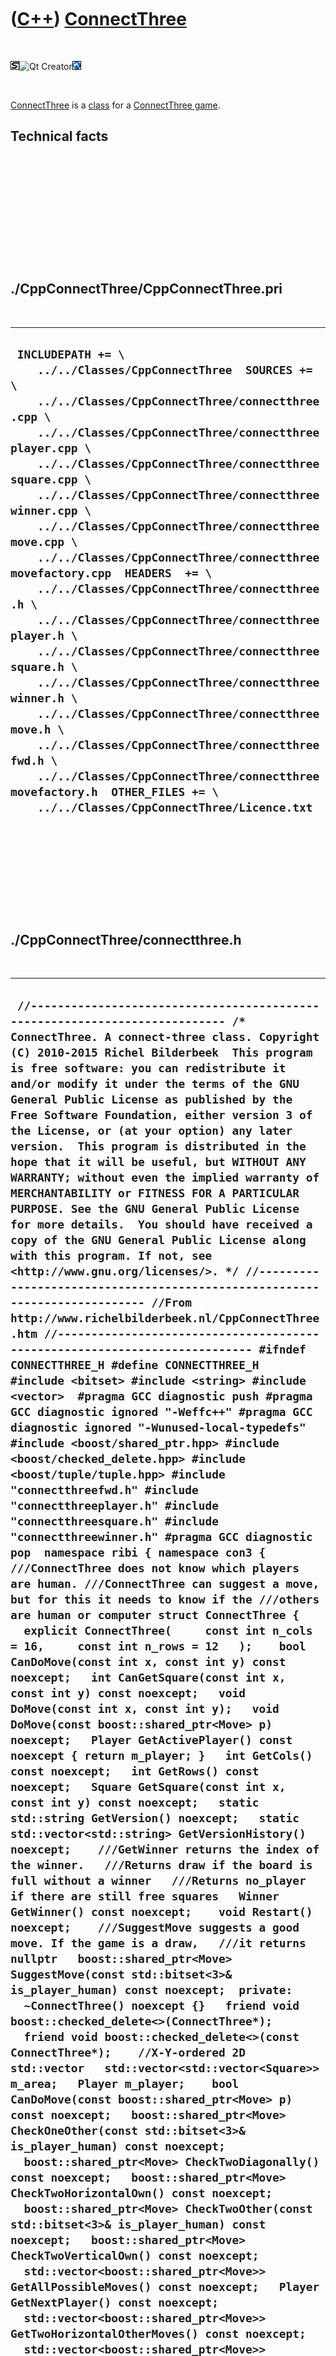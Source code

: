



 

 

 

 

 

([C++](Cpp.htm)) [ConnectThree](CppConnectThree.htm)
====================================================

 

![STL](PicStl.png)![Qt
Creator](PicQtCreator.png)![Lubuntu](PicLubuntu.png)

 

[ConnectThree](CppConnectThree.htm) is a [class](CppClass.htm) for a
[ConnectThree game](GameConnectThree.htm).

Technical facts
---------------

 

 

 

 

 

 

./CppConnectThree/CppConnectThree.pri
-------------------------------------

 

  ------------------------------------------------------------------------------------------------------------------------------------------------------------------------------------------------------------------------------------------------------------------------------------------------------------------------------------------------------------------------------------------------------------------------------------------------------------------------------------------------------------------------------------------------------------------------------------------------------------------------------------------------------------------------------------------------------------------------------------------------------------------------------------------------------------------------------------------------------------------------------------------------------------------------
  ` INCLUDEPATH += \     ../../Classes/CppConnectThree  SOURCES += \     ../../Classes/CppConnectThree/connectthree.cpp \     ../../Classes/CppConnectThree/connectthreeplayer.cpp \     ../../Classes/CppConnectThree/connectthreesquare.cpp \     ../../Classes/CppConnectThree/connectthreewinner.cpp \     ../../Classes/CppConnectThree/connectthreemove.cpp \     ../../Classes/CppConnectThree/connectthreemovefactory.cpp  HEADERS  += \     ../../Classes/CppConnectThree/connectthree.h \     ../../Classes/CppConnectThree/connectthreeplayer.h \     ../../Classes/CppConnectThree/connectthreesquare.h \     ../../Classes/CppConnectThree/connectthreewinner.h \     ../../Classes/CppConnectThree/connectthreemove.h \     ../../Classes/CppConnectThree/connectthreefwd.h \     ../../Classes/CppConnectThree/connectthreemovefactory.h  OTHER_FILES += \     ../../Classes/CppConnectThree/Licence.txt`
  ------------------------------------------------------------------------------------------------------------------------------------------------------------------------------------------------------------------------------------------------------------------------------------------------------------------------------------------------------------------------------------------------------------------------------------------------------------------------------------------------------------------------------------------------------------------------------------------------------------------------------------------------------------------------------------------------------------------------------------------------------------------------------------------------------------------------------------------------------------------------------------------------------------------------

 

 

 

 

 

./CppConnectThree/connectthree.h
--------------------------------

 

  -----------------------------------------------------------------------------------------------------------------------------------------------------------------------------------------------------------------------------------------------------------------------------------------------------------------------------------------------------------------------------------------------------------------------------------------------------------------------------------------------------------------------------------------------------------------------------------------------------------------------------------------------------------------------------------------------------------------------------------------------------------------------------------------------------------------------------------------------------------------------------------------------------------------------------------------------------------------------------------------------------------------------------------------------------------------------------------------------------------------------------------------------------------------------------------------------------------------------------------------------------------------------------------------------------------------------------------------------------------------------------------------------------------------------------------------------------------------------------------------------------------------------------------------------------------------------------------------------------------------------------------------------------------------------------------------------------------------------------------------------------------------------------------------------------------------------------------------------------------------------------------------------------------------------------------------------------------------------------------------------------------------------------------------------------------------------------------------------------------------------------------------------------------------------------------------------------------------------------------------------------------------------------------------------------------------------------------------------------------------------------------------------------------------------------------------------------------------------------------------------------------------------------------------------------------------------------------------------------------------------------------------------------------------------------------------------------------------------------------------------------------------------------------------------------------------------------------------------------------------------------------------------------------------------------------------------------------------------------------------------------------------------------------------------------------------------------------------------------------------------------------------------------------------------------------------------------------------------------------------------------------------------------------------------------------------------------------------------------------------------------------------------------------------------------------------------------------------------------------------------------------------------------------------------------------------------------------------------------------------------------------------------------------------------------------------------------------------------------------------------------------------------------------------------------------------------------------------------------------------------------------------------------------------------------------------------------------------------------------------------------------------------------------------------------------------------------------------------------------------------------------------------------------------------------------------------------------------------------------------------------------------------------------------------------------------------------------------------------------------------------------
  ` //--------------------------------------------------------------------------- /* ConnectThree. A connect-three class. Copyright (C) 2010-2015 Richel Bilderbeek  This program is free software: you can redistribute it and/or modify it under the terms of the GNU General Public License as published by the Free Software Foundation, either version 3 of the License, or (at your option) any later version.  This program is distributed in the hope that it will be useful, but WITHOUT ANY WARRANTY; without even the implied warranty of MERCHANTABILITY or FITNESS FOR A PARTICULAR PURPOSE. See the GNU General Public License for more details.  You should have received a copy of the GNU General Public License along with this program. If not, see <http://www.gnu.org/licenses/>. */ //--------------------------------------------------------------------------- //From http://www.richelbilderbeek.nl/CppConnectThree.htm //--------------------------------------------------------------------------- #ifndef CONNECTTHREE_H #define CONNECTTHREE_H  #include <bitset> #include <string> #include <vector>  #pragma GCC diagnostic push #pragma GCC diagnostic ignored "-Weffc++" #pragma GCC diagnostic ignored "-Wunused-local-typedefs" #include <boost/shared_ptr.hpp> #include <boost/checked_delete.hpp> #include <boost/tuple/tuple.hpp> #include "connectthreefwd.h" #include "connectthreeplayer.h" #include "connectthreesquare.h" #include "connectthreewinner.h" #pragma GCC diagnostic pop  namespace ribi { namespace con3 {  ///ConnectThree does not know which players are human. ///ConnectThree can suggest a move, but for this it needs to know if the ///others are human or computer struct ConnectThree {   explicit ConnectThree(     const int n_cols = 16,     const int n_rows = 12   );    bool CanDoMove(const int x, const int y) const noexcept;   int CanGetSquare(const int x, const int y) const noexcept;   void DoMove(const int x, const int y);   void DoMove(const boost::shared_ptr<Move> p) noexcept;   Player GetActivePlayer() const noexcept { return m_player; }   int GetCols() const noexcept;   int GetRows() const noexcept;   Square GetSquare(const int x, const int y) const noexcept;   static std::string GetVersion() noexcept;   static std::vector<std::string> GetVersionHistory() noexcept;    ///GetWinner returns the index of the winner.   ///Returns draw if the board is full without a winner   ///Returns no_player if there are still free squares   Winner GetWinner() const noexcept;    void Restart() noexcept;    ///SuggestMove suggests a good move. If the game is a draw,   ///it returns nullptr   boost::shared_ptr<Move> SuggestMove(const std::bitset<3>& is_player_human) const noexcept;  private:   ~ConnectThree() noexcept {}   friend void boost::checked_delete<>(ConnectThree*);   friend void boost::checked_delete<>(const ConnectThree*);    //X-Y-ordered 2D std::vector   std::vector<std::vector<Square>> m_area;   Player m_player;    bool CanDoMove(const boost::shared_ptr<Move> p) const noexcept;   boost::shared_ptr<Move> CheckOneOther(const std::bitset<3>& is_player_human) const noexcept;   boost::shared_ptr<Move> CheckTwoDiagonally() const noexcept;   boost::shared_ptr<Move> CheckTwoHorizontalOwn() const noexcept;   boost::shared_ptr<Move> CheckTwoOther(const std::bitset<3>& is_player_human) const noexcept;   boost::shared_ptr<Move> CheckTwoVerticalOwn() const noexcept;   std::vector<boost::shared_ptr<Move>> GetAllPossibleMoves() const noexcept;   Player GetNextPlayer() const noexcept;   std::vector<boost::shared_ptr<Move>> GetTwoHorizontalOtherMoves() const noexcept;   std::vector<boost::shared_ptr<Move>> GetTwoVerticalOtherMoves() const noexcept;   bool IsPlayerHuman(const Player player, const std::bitset<3>& is_player_human) const noexcept;   boost::shared_ptr<Move> MakeRandomMove() const noexcept;   Square PlayerToSquare(const Player player) const noexcept;   Player SquareToPlayer(const Square square) const noexcept;   Winner SquareToWinner(const Square square) const noexcept;   #ifndef NDEBUG   static void Test() noexcept;   #endif };  std::ostream& operator<<(std::ostream& os, const ConnectThree& c);  } //~namespace con3 } //~namespace ribi  #endif // CONNECTTHREE_H`
  -----------------------------------------------------------------------------------------------------------------------------------------------------------------------------------------------------------------------------------------------------------------------------------------------------------------------------------------------------------------------------------------------------------------------------------------------------------------------------------------------------------------------------------------------------------------------------------------------------------------------------------------------------------------------------------------------------------------------------------------------------------------------------------------------------------------------------------------------------------------------------------------------------------------------------------------------------------------------------------------------------------------------------------------------------------------------------------------------------------------------------------------------------------------------------------------------------------------------------------------------------------------------------------------------------------------------------------------------------------------------------------------------------------------------------------------------------------------------------------------------------------------------------------------------------------------------------------------------------------------------------------------------------------------------------------------------------------------------------------------------------------------------------------------------------------------------------------------------------------------------------------------------------------------------------------------------------------------------------------------------------------------------------------------------------------------------------------------------------------------------------------------------------------------------------------------------------------------------------------------------------------------------------------------------------------------------------------------------------------------------------------------------------------------------------------------------------------------------------------------------------------------------------------------------------------------------------------------------------------------------------------------------------------------------------------------------------------------------------------------------------------------------------------------------------------------------------------------------------------------------------------------------------------------------------------------------------------------------------------------------------------------------------------------------------------------------------------------------------------------------------------------------------------------------------------------------------------------------------------------------------------------------------------------------------------------------------------------------------------------------------------------------------------------------------------------------------------------------------------------------------------------------------------------------------------------------------------------------------------------------------------------------------------------------------------------------------------------------------------------------------------------------------------------------------------------------------------------------------------------------------------------------------------------------------------------------------------------------------------------------------------------------------------------------------------------------------------------------------------------------------------------------------------------------------------------------------------------------------------------------------------------------------------------------------------------------------------------------------------------------------------

 

 

 

 

 

./CppConnectThree/connectthree.cpp
----------------------------------

 

  ----------------------------------------------------------------------------------------------------------------------------------------------------------------------------------------------------------------------------------------------------------------------------------------------------------------------------------------------------------------------------------------------------------------------------------------------------------------------------------------------------------------------------------------------------------------------------------------------------------------------------------------------------------------------------------------------------------------------------------------------------------------------------------------------------------------------------------------------------------------------------------------------------------------------------------------------------------------------------------------------------------------------------------------------------------------------------------------------------------------------------------------------------------------------------------------------------------------------------------------------------------------------------------------------------------------------------------------------------------------------------------------------------------------------------------------------------------------------------------------------------------------------------------------------------------------------------------------------------------------------------------------------------------------------------------------------------------------------------------------------------------------------------------------------------------------------------------------------------------------------------------------------------------------------------------------------------------------------------------------------------------------------------------------------------------------------------------------------------------------------------------------------------------------------------------------------------------------------------------------------------------------------------------------------------------------------------------------------------------------------------------------------------------------------------------------------------------------------------------------------------------------------------------------------------------------------------------------------------------------------------------------------------------------------------------------------------------------------------------------------------------------------------------------------------------------------------------------------------------------------------------------------------------------------------------------------------------------------------------------------------------------------------------------------------------------------------------------------------------------------------------------------------------------------------------------------------------------------------------------------------------------------------------------------------------------------------------------------------------------------------------------------------------------------------------------------------------------------------------------------------------------------------------------------------------------------------------------------------------------------------------------------------------------------------------------------------------------------------------------------------------------------------------------------------------------------------------------------------------------------------------------------------------------------------------------------------------------------------------------------------------------------------------------------------------------------------------------------------------------------------------------------------------------------------------------------------------------------------------------------------------------------------------------------------------------------------------------------------------------------------------------------------------------------------------------------------------------------------------------------------------------------------------------------------------------------------------------------------------------------------------------------------------------------------------------------------------------------------------------------------------------------------------------------------------------------------------------------------------------------------------------------------------------------------------------------------------------------------------------------------------------------------------------------------------------------------------------------------------------------------------------------------------------------------------------------------------------------------------------------------------------------------------------------------------------------------------------------------------------------------------------------------------------------------------------------------------------------------------------------------------------------------------------------------------------------------------------------------------------------------------------------------------------------------------------------------------------------------------------------------------------------------------------------------------------------------------------------------------------------------------------------------------------------------------------------------------------------------------------------------------------------------------------------------------------------------------------------------------------------------------------------------------------------------------------------------------------------------------------------------------------------------------------------------------------------------------------------------------------------------------------------------------------------------------------------------------------------------------------------------------------------------------------------------------------------------------------------------------------------------------------------------------------------------------------------------------------------------------------------------------------------------------------------------------------------------------------------------------------------------------------------------------------------------------------------------------------------------------------------------------------------------------------------------------------------------------------------------------------------------------------------------------------------------------------------------------------------------------------------------------------------------------------------------------------------------------------------------------------------------------------------------------------------------------------------------------------------------------------------------------------------------------------------------------------------------------------------------------------------------------------------------------------------------------------------------------------------------------------------------------------------------------------------------------------------------------------------------------------------------------------------------------------------------------------------------------------------------------------------------------------------------------------------------------------------------------------------------------------------------------------------------------------------------------------------------------------------------------------------------------------------------------------------------------------------------------------------------------------------------------------------------------------------------------------------------------------------------------------------------------------------------------------------------------------------------------------------------------------------------------------------------------------------------------------------------------------------------------------------------------------------------------------------------------------------------------------------------------------------------------------------------------------------------------------------------------------------------------------------------------------------------------------------------------------------------------------------------------------------------------------------------------------------------------------------------------------------------------------------------------------------------------------------------------------------------------------------------------------------------------------------------------------------------------------------------------------------------------------------------------------------------------------------------------------------------------------------------------------------------------------------------------------------------------------------------------------------------------------------------------------------------------------------------------------------------------------------------------------------------------------------------------------------------------------------------------------------------------------------------------------------------------------------------------------------------------------------------------------------------------------------------------------------------------------------------------------------------------------------------------------------------------------------------------------------------------------------------------------------------------------------------------------------------------------------------------------------------------------------------------------------------------------------------------------------------------------------------------------------------------------------------------------------------------------------------------------------------------------------------------------------------------------------------------------------------------------------------------------------------------------------------------------------------------------------------------------------------------------------------------------------------------------------------------------------------------------------------------------------------------------------------------------------------------------------------------------------------------------------------------------------------------------------------------------------------------------------------------------------------------------------------------------------------------------------------------------------------------------------------------------------------------------------------------------------------------------------------------------------------------------------------------------------------------------------------------------------------------------------------------------------------------------------------------------------------------------------------------------------------------------------------------------------------------------------------------------------------------------------------------------------------------------------------------------------------------------------------------------------------------------------------------------------------------------------------------------------------------------------------------------------------------------------------------------------------------------------------------------------------------------------------------------------------------------------------------------------------------------------------------------------------------------------------------------------------------------------------------------------------------------------------------------------------------------------------------------------------------------------------------------------------------------------------------------------------------------------------------------------------------------------------------------------------------------------------------------------------------------------------------------------------------------------------------------------------------------------------------------------------------------------------------------------------------------------------------------------------------------------------------------------------------------------------------------------------------------------------------------------------------------------------------------------------------------------------------------------------------------------------------------------------------------------------------------------------------------------------------------------------------------------------------------------------------------------------------------------------------------------------------------------------------------------------------------------------------------------------------------------------------------------------------------------------------------------------------------------------------------------------------------------------------------------------------------------------------------------------------------------------------------------------------------------------------------------------------------------------------------------------------------------------------------------------------------------------------------------------------------------------------------------------------------------------------------------------------------------------------------------------------------------------------------------------------------------------------------------------------------------------------------------------------------------------------------------------------------------------------------------------------------------------------------------------------------------------------------------------------------------------------------------------------------------------------------------------------------------------------------------------------------------------------------------------------------------------------------------------------------------------------------------------------------------------------------------------------------------------------------------------------------------------------------------------------------------------------------------------------------------------------------------------------------------------------------------------------------------------------------------------------------------------------------------------------------------------------------------------------------------------------------------------------------------------------------------------------------------------------------------------------------------------------------------------------------------------------------------------------------------------------------------------------------------------------------------------------------------------------------------------------------------------------------------------------------------------------------------------------------------------------------------------------------------------------------------------------------------------------------------------------------------------------------------------------------------------------------------------------------------------------------------------------------------------------------------------------------------------------------------------------------------------------------------------------------------------------------------------------------------------------------------------------------------------------------------------------------------------------------------------------------------------------------------------------------------------------------------------------------------------------------------------------------------------------------------------------------------------------------------------------------------------------------------------------------------------------------------------------------------------------------------------------------------------------------------------------------------------------------------------------------------------------------------------------------------------------------------------------------------------------------------------------------------------------------------------------------------------------------------------------------------------------------------------------------------------------------------------------------------------------------------------------------------------------------------------------------------------------------------------------------------------------------------------------------------------------------------------------------------------------------------------------------------------------------------------------------------------------------------------------------------------------------------------------------------------------------------------------------------------------------------------------------------------------------------------------------------------------------------------------------------------------------------------------------------------------------------------------------------------------------------------------------------------------------------------------------------------------------------------------------------------------------------------------------------------------------------------------------------------------------------------------------------------------------------------------------------------------------------------------------------------------------------------------------------------------------------------------------------------------------------------------------------------------------------------------------------------------------------------------------------------------------------------------------------------------------------------------------------------------------------------------------------------------------------------------------------------------------------------------------------------------------------------------------------------------------------------------------------------------------------------------------------------------------------------------------------------------------------------------------------------------------------------------------------------------------------------------------------------------------------------------------------------------------------------------------------------------------------------------------------------------------------------------------------------------------------------------------------------------------------------------------------------------------------------------------------------------------------------------------------------------------------------------------------------------------------------------------------------------------------------------------------------------------------------------------------------------------------------------------------------------------------------------------------------------------------------------------------------------------------------------------------------------------------------------------------------------------------------------------------------------------------------------------------------------------------------------------------------------------------------------------------------------------------------------------------------------------------------------------------------------------------------------------------------------------------------------------------------------------------------------------------------------------------------------------------------------------------------------------------------------------------------------------------------------------------------------------------------------------------------------------------------------------------------------------------------------------------------------------------------------------------------------------------------------------------------------------------------------------------------------------------------------------------------------------------------------------------------------------------------------------------------------------------------------------------------------------------------------------------------------------------------------------------------------------------------------------------------------------------------------------------------------------------------------------------------------------------------------------------------------------------------------------------------------------------------------------------------------------------------------------------------------------------------------------------------------------------------------------------------------------------------------------------------------------------------------------------------------------------------------------------------------------------------------------------------------------------------------------------------------------------------------------------------------------------------------------------------------------------------------------------------------------------------------------------------------------------------------------------------------------------------------------------------------------------------------------------------------------------------------
  ` //--------------------------------------------------------------------------- /* ConnectThree. A connect-three class. Copyright (C) 2010-2015 Richel Bilderbeek  This program is free software: you can redistribute it and/or modify it under the terms of the GNU General Public License as published by the Free Software Foundation, either version 3 of the License, or (at your option) any later version.  This program is distributed in the hope that it will be useful, but WITHOUT ANY WARRANTY; without even the implied warranty of MERCHANTABILITY or FITNESS FOR A PARTICULAR PURPOSE. See the GNU General Public License for more details.  You should have received a copy of the GNU General Public License along with this program. If not, see <http://www.gnu.org/licenses/>. */ //--------------------------------------------------------------------------- //From http://www.richelbilderbeek.nl/CppConnectThree.htm //--------------------------------------------------------------------------- #pragma GCC diagnostic push #pragma GCC diagnostic ignored "-Weffc++" #pragma GCC diagnostic ignored "-Wunused-local-typedefs" #include "connectthree.h"  #include <algorithm> #include <cassert> #include <ctime> #include <iostream>  #include <boost/scoped_ptr.hpp>  #include "connectthreemove.h" #include "connectthreemovefactory.h" #include "trace.h" #pragma GCC diagnostic pop  ribi::con3::ConnectThree::ConnectThree(   const int n_cols,   const int n_rows ) : m_area(n_cols, std::vector<Square>(n_rows,Square::empty)),     m_player(Player::player1) {   #ifndef NDEBUG   Test();   #endif    Restart();    assert(n_rows > 1); //Sure, a 2x2 board is useless, but should work   assert(n_cols > 1); //Sure, a 2x2 board is useless, but should work   assert(GetCols() == n_cols);   assert(GetRows() == n_rows); }  bool ribi::con3::ConnectThree::CanDoMove(const int x, const int y) const noexcept {   return CanGetSquare(x,y)     && m_area[x][y] == Square::empty; }  bool ribi::con3::ConnectThree::CanDoMove(const boost::shared_ptr<Move> p) const noexcept {   return p && CanDoMove(p->GetX(), p->GetY()); }  int ribi::con3::ConnectThree::CanGetSquare(const int x, const int y) const noexcept {   return        x >= 0     && x <  GetCols()     && y >= 0     && y <  GetRows()   ; }  void ribi::con3::ConnectThree::DoMove(const int x, const int y) {   assert(CanDoMove(x,y));   m_area[x][y] = PlayerToSquare(m_player);   m_player = GetNextPlayer(); }  void ribi::con3::ConnectThree::DoMove(const boost::shared_ptr<Move> p) noexcept {   assert(CanDoMove(p));   DoMove(p->GetX(),p->GetY()); }  ribi::con3::Square ribi::con3::ConnectThree::GetSquare(const int x, const int y) const noexcept {   assert(CanGetSquare(x,y));   assert(!m_area.empty());   assert(x >= 0);   assert(x < static_cast<int>(m_area.size()));   assert(y >= 0);   #ifndef NDEBUG   if (y >= static_cast<int>(m_area[x].size()))   {     TRACE("ERROR");     TRACE(y);     TRACE(m_area.size());     TRACE(m_area[x].size());     TRACE("BREAK");   }   #endif   assert(y < static_cast<int>(m_area[x].size()));   return m_area[x][y]; }  std::string ribi::con3::ConnectThree::GetVersion() noexcept {   return "1.4"; }  std::vector<std::string> ribi::con3::ConnectThree::GetVersionHistory() noexcept {   return {     "2010-12-28: version 0.1: initial seperation of game logic from GUI",     "2011-01-09: version 0.2: converted square values to enum constant, fixed small constructor bug",     "2011-01-11: version 1.0: added that the game can end in a draw. First tested and debugged version",     "2011-04-19: version 1.1: added Restart member function, removed m_is_player_human",     "2014-02-13: version 1.2: improved interface",     "2014-06-30: version 1.3: fixed bug in ribi::con3::ConnectThree::DoMove",     "2014-07-21: version 1.4: fixed another bug"   }; }  ribi::con3::Winner ribi::con3::ConnectThree::GetWinner() const noexcept {   const int n_rows = GetRows();   for (int y=0; y!=n_rows; ++y)   {     const int n_cols = GetCols();     for (int x=0; x!=n_cols; ++x)     {       if (m_area[x][y] == Square::empty) continue;       //Horizontal       if (x + 2 < n_cols         && m_area[x  ][y] == m_area[x+1][y]         && m_area[x+1][y] == m_area[x+2][y])       {         return SquareToWinner(m_area[x][y]);       }       //Vertical       if (y + 2 < n_rows         && m_area[x][y  ] == m_area[x][y+1]         && m_area[x][y+1] == m_area[x][y+2])       {         return SquareToWinner(m_area[x][y]);       }     }   }   //Check for draw   {     if (!MakeRandomMove())     {       return Winner::draw;     }   }   return Winner::no_winner; }  /* bool ribi::con3::ConnectThree::IsInvalidMove(const Move& p) noexcept {   const Move q = CreateInvalidMove();   return        p.get<0>() == q.get<0>()     && p.get<1>() == q.get<1>()     && p.get<2>() == q.get<2>(); } */  boost::shared_ptr<ribi::con3::Move> ribi::con3::ConnectThree::SuggestMove(const std::bitset<3>& is_player_human) const noexcept {   //const std::bitset<3>& is_player_human   if (CanDoMove(CheckTwoHorizontalOwn())) return CheckTwoHorizontalOwn();   if (CanDoMove(CheckTwoVerticalOwn())) return CheckTwoVerticalOwn();   if (CanDoMove(CheckTwoOther(is_player_human))) return CheckTwoOther(is_player_human);   if (CanDoMove(CheckTwoDiagonally())) return CheckTwoDiagonally();   if (CanDoMove(CheckOneOther(is_player_human))) return CheckOneOther(is_player_human);   return MakeRandomMove(); }  boost::shared_ptr<ribi::con3::Move> ribi::con3::ConnectThree::CheckTwoHorizontalOwn() const noexcept {   const int n_rows = GetRows();   for (int y=0; y!=n_rows; ++y)   {     const int n_cols = GetCols();     for (int x=0; x!=n_cols-1; ++x) //-1 to prevent out of range     {       //Two consequtive selfs       if (m_area[x][y] == PlayerToSquare(m_player) && m_area[x+1][y] == PlayerToSquare(m_player))       {         if (x >= 1)         {           if (m_area[x-1][y] == Square::empty)           {             const boost::shared_ptr<Move> p { MoveFactory().Create(x-1,y,m_player) };             assert(CanDoMove(p));             return p;           }         }         if (x < n_cols-2 && m_area[x+2][y] == Square::empty)         {           const boost::shared_ptr<Move> p { MoveFactory().Create(x+2,y,m_player) };           assert(CanDoMove(p));           return p;         }       }       //Perhaps a gap?       if (x < n_cols-2)       {         if (m_area[x][y] == PlayerToSquare(m_player) && m_area[x+1][y] == Square::empty && m_area[x+2][y] == PlayerToSquare(m_player))         {           const boost::shared_ptr<Move> p { MoveFactory().Create(x+1,y,m_player) };           assert(CanDoMove(p));           return p;         }       }     }   }   return nullptr; }  boost::shared_ptr<ribi::con3::Move> ribi::con3::ConnectThree::CheckTwoVerticalOwn() const noexcept {   const int n_rows = GetRows();   assert(n_rows > 1);   for (int y=0; y!=n_rows-1; ++y) //-1 to prevent out of range   {     const int n_cols = GetCols();     assert(n_cols > 1);     for (int x=0; x!=n_cols; ++x)     {       //Two consequtive selfs?       if (m_area[x][y] == PlayerToSquare(m_player) && m_area[x][y+1] == PlayerToSquare(m_player))       {         if (y >= 1)         {           if (m_area[x][y-1] == Square::empty)           {             const boost::shared_ptr<Move> p { MoveFactory().Create(x,y-1,m_player) };             assert(CanDoMove(p));             return p;           }         }         if (y < n_rows-2)         {           if (m_area[x][y+2] == Square::empty)           {             const boost::shared_ptr<Move> p { MoveFactory().Create(x,y+2,m_player) };             assert(CanDoMove(p));             return p;           }         }       }       //Perhaps a gap?       if (y < n_rows-2)       {         if (m_area[x][y] == PlayerToSquare(m_player) && m_area[x][y+1] == Square::empty && m_area[x][y+2] == PlayerToSquare(m_player))         {           const boost::shared_ptr<Move> p { MoveFactory().Create(x,y+1,m_player) };           assert(CanDoMove(p));           return p;         }       }     }   }   return nullptr; }  boost::shared_ptr<ribi::con3::Move> ribi::con3::ConnectThree::CheckTwoOther(const std::bitset<3>& is_player_human) const noexcept {   const auto moves(GetAllPossibleMoves());    const int nMoves = moves.size();   if (nMoves==0) return nullptr;    {     //Get anti-human moves     std::vector<boost::shared_ptr<Move>> v;     for(const auto m: moves)     {       assert(CanDoMove(m));       //Player is human       if (IsPlayerHuman(m->GetPlayer(),is_player_human))       {         v.push_back(m);       }     }     //If there are anti-player moves, choose one at random     if (!v.empty())     {       const auto move = v[std::rand() % v.size()];       assert(CanDoMove(move));       return move;     }   }   {     //Get moves anti-next-player     const Player next_player_index = GetNextPlayer();     std::vector<boost::shared_ptr<Move>> v;     for(const auto& move: moves)     {       assert(CanDoMove(move));       if (move->GetPlayer() == next_player_index)         v.push_back(move);     }     //If there are anti-next-player moves, choose one at random     if (!v.empty())     {       const auto move = v[std::rand() % v.size()];       assert(CanDoMove(move));       return move;     }   }   //Choose a move at random   {     const auto move = moves[std::rand() % moves.size()];     assert(CanDoMove(move));     return move;   } }  //const boost::shared_ptr<ribi::con3::Move> ribi::con3::ConnectThree::CreateInvalidMove() noexcept //{ //  return nullptr; //}  ///GetAllPossibleMoves returns all possible moves. //boost::get<0>: x coordinat //boost::get<1>: y coordinat //boost::get<2>: player that would dislike this move std::vector<boost::shared_ptr<ribi::con3::Move>>   ribi::con3::ConnectThree::GetAllPossibleMoves() const noexcept {   std::vector<boost::shared_ptr<ribi::con3::Move>> v(GetTwoHorizontalOtherMoves());   const std::vector<boost::shared_ptr<ribi::con3::Move>> w(GetTwoVerticalOtherMoves());   std::copy(w.begin(),w.end(),std::back_inserter(v));   return v; }  std::vector<boost::shared_ptr<ribi::con3::Move>> ribi::con3::ConnectThree::GetTwoHorizontalOtherMoves() const noexcept {   const int n_rows = GetRows();   std::vector<boost::shared_ptr<ribi::con3::Move>> moves;   for (int y=0; y!=n_rows; ++y)   {     const int n_cols = GetCols();     for (int x=0; x!=n_cols-1; ++x) //-1 to prevent out of range     {       //Check consequtive       if (m_area[x][y]!=Square::empty && m_area[x][y] == m_area[x+1][y])       {         //Check A X B         if (x > 0 && m_area[x-1][y] == Square::empty)         {           const boost::shared_ptr<Move> m { MoveFactory().Create(             x-1,y,SquareToPlayer(m_area[x][y]))           };           assert(CanDoMove(m));           moves.push_back(m);         }         //Check X B C         if (x < n_cols-2 && m_area[x+2][y] == Square::empty)         {           const boost::shared_ptr<Move> m { MoveFactory().Create(             x+2,y,SquareToPlayer(m_area[x][y]))           };           assert(CanDoMove(m));           moves.push_back(m);         }       }       //Check gap, also X B C       if (m_area[x][y] != Square::empty && x + 2 < n_cols && m_area[x+1][y] == Square::empty && m_area[x][y] == m_area[x+2][y])       {         const boost::shared_ptr<Move> m { MoveFactory().Create(           x+1,y,SquareToPlayer(m_area[x][y]))         };         assert(CanDoMove(m));         moves.push_back(m);       }      }   }   return moves; }  //A X B C (x is focus of for loop) std::vector<boost::shared_ptr<ribi::con3::Move>>   ribi::con3::ConnectThree::GetTwoVerticalOtherMoves() const noexcept {   const int n_rows = GetRows();   std::vector<boost::shared_ptr<Move>> v;    for (int y=0; y!=n_rows-1; ++y) //-1 to prevent out of range   {     const int n_cols = GetCols();     for (int x=0; x!=n_cols; ++x)     {       //Check consequtive       if (m_area[x][y] != Square::empty && m_area[x][y] == m_area[x][y+1])       {         //Check A X B         if (y > 0 && m_area[x][y-1] == Square::empty)         {           const boost::shared_ptr<Move> m { MoveFactory().Create(             x,y-1,SquareToPlayer(m_area[x][y]))           };           assert(CanDoMove(m));           v.push_back(m);         }         //Check X B C         if (y < n_rows-2 && m_area[x][y+2] == Square::empty)         {           const boost::shared_ptr<Move> m { MoveFactory().Create(             x,y+2,SquareToPlayer(m_area[x][y]))           };           assert(CanDoMove(m));           v.push_back(m);         }       }       //Check gap, also X B C       if (m_area[x][y] != Square::empty && y < n_rows && m_area[x][y+1] == Square::empty && m_area[x][y] == m_area[x][y+2])       {         const boost::shared_ptr<Move> m { MoveFactory().Create(           x,y+1,SquareToPlayer(m_area[x][y]))         };         assert(CanDoMove(m));         v.push_back(m);       }     }   }   return v; }  boost::shared_ptr<ribi::con3::Move> ribi::con3::ConnectThree::CheckTwoDiagonally() const noexcept {   std::vector<boost::shared_ptr<Move>> v;    const int n_rows = GetRows();   for (int y=0; y!=n_rows-1; ++y) //-1 To prevent out of range   {     const int n_cols = GetCols();     for (int x=0; x!=n_cols-1; ++x) //-1 to prevent out of range     {       if (m_area[x][y] == PlayerToSquare(m_player) && m_area[x+1][y+1] == PlayerToSquare(m_player))       {         if (m_area[x+1][y] == Square::empty)         {           const boost::shared_ptr<Move> m { MoveFactory().Create(             x+1,y,SquareToPlayer(m_area[x][y]))           };           assert(CanDoMove(m));           v.push_back(m);         }         if (m_area[x][y+1] == Square::empty)         {           const boost::shared_ptr<Move> m { MoveFactory().Create(             x,y+1,SquareToPlayer(m_area[x][y]))           };           assert(CanDoMove(m));           v.push_back(m);         }       }     }   }   if (v.empty()) return nullptr;   const auto m = v[std::rand() % v.size()];   assert(CanDoMove(m));   return m; }  boost::shared_ptr<ribi::con3::Move> ribi::con3::ConnectThree::CheckOneOther(const std::bitset<3>& is_player_human) const noexcept {   std::vector<boost::shared_ptr<Move>> v;    const int n_rows = GetRows();    for (int y=0; y!=n_rows; ++y)   {     const int n_cols = GetCols();     for (int x=0; x!=n_cols; ++x)     {       if (m_area[x][y] != Square::empty)       {         if (y >= 1 && m_area[x][y-1] == Square::empty)         {           const boost::shared_ptr<Move> m { MoveFactory().Create(             x,y-1,SquareToPlayer(m_area[x][y]))           };           assert(CanDoMove(m));           v.push_back(m);         }         if (y < n_rows-1)         {           if (m_area[x][y+1] == Square::empty)           {             const boost::shared_ptr<Move> m { MoveFactory().Create(               x,y+1,SquareToPlayer(m_area[x][y]))             };             assert(CanDoMove(m));             v.push_back(m);           }         }         if (x >= 1)         {           if (m_area[x-1][y] == Square::empty)           {             const boost::shared_ptr<Move> m { MoveFactory().Create(               x-1,y,SquareToPlayer(m_area[x][y]))             };             assert(CanDoMove(m));             v.push_back(m);           }         }         if (x < n_cols-1)         {           if (m_area[x+1][y] == Square::empty)           {             const boost::shared_ptr<Move> m { MoveFactory().Create(               x+1,y,SquareToPlayer(m_area[x][y]))             };             assert(CanDoMove(m));             v.push_back(m);           }         }       }     }   }   if (v.empty()) return nullptr;    {     //Get anti-human moves     std::vector<boost::shared_ptr<Move>> w;     for(const auto m: v)     {       assert(CanDoMove(m));       if (IsPlayerHuman(m->GetPlayer(),is_player_human))         w.push_back(m);     }     //If there are anti-player moves, choose one at random     if (!w.empty())     {       const auto m = w[std::rand() % w.size()]; //ex-bug ('w.size()' was 'v.size()')       assert(CanDoMove(m));       return m;     }   }    {     //Get moves anti-next-player     const Player next_player_index = GetNextPlayer();     std::vector<boost::shared_ptr<Move>> w;     for(const auto m: v)     {       assert(CanDoMove(m));       if (m->GetPlayer() == next_player_index)         w.push_back(m);     }     //If there are anti-next-player moves, choose one at random     if (!w.empty())     {       const auto m = w[std::rand() % w.size()];       assert(CanDoMove(m));       return m;     }   }   //Choose a move at random   {     const auto m = v[std::rand() % v.size()];     assert(CanDoMove(m));     return m;   } }  boost::shared_ptr<ribi::con3::Move> ribi::con3::ConnectThree::MakeRandomMove() const noexcept {   std::vector<boost::shared_ptr<Move>> v;   const int n_cols = GetCols();   const int n_rows = GetRows();    for (int y=0; y!=n_rows; ++y)   {     for (int x=0; x!=n_cols; ++x)     {       if (this->GetSquare(x,y) == Square::empty)       {         const boost::shared_ptr<Move> m { MoveFactory().Create(           x,y,m_player)         };         assert(CanDoMove(m));         v.push_back(m);       }     }   }   if (v.empty())   {     return nullptr;   }   const int index = std::rand() % v.size();   return v[index]; }  int ribi::con3::ConnectThree::GetCols() const noexcept {   assert(!m_area.empty());   return m_area.size(); }  ribi::con3::Player ribi::con3::ConnectThree::GetNextPlayer() const noexcept {   return ribi::con3::GetNextPlayer(m_player); }  int ribi::con3::ConnectThree::GetRows() const noexcept {   assert(!m_area.empty());   return m_area[0].size(); }  bool ribi::con3::ConnectThree::IsPlayerHuman(const Player player, const std::bitset<3>& is_player_human) const noexcept {   switch (player)   {     case Player::player1: return is_player_human[0];     case Player::player2: return is_player_human[1];     case Player::player3: return is_player_human[2];     default:       assert(!"Should not get here");       throw std::logic_error("Unknown value of player");   } }  ribi::con3::Square ribi::con3::ConnectThree::PlayerToSquare(const Player player) const noexcept {   switch (player)   {     case Player::player1: return Square::player1;     case Player::player2: return Square::player2;     case Player::player3: return Square::player3;     default:       assert(!"Should not get here");       throw std::logic_error("Unknown player");   } }   void ribi::con3::ConnectThree::Restart() noexcept {   m_area = std::vector<std::vector<Square> >(GetCols(),     std::vector<Square>(GetRows(),Square::empty));   m_player = Player::player1; }  ribi::con3::Player ribi::con3::ConnectThree::SquareToPlayer(const Square square) const noexcept {   switch (square)   {     case Square::player1: return Player::player1;     case Square::player2: return Player::player2;     case Square::player3: return Player::player3;     default:       assert(!"Should not get here");       throw std::logic_error("Unknown Square");   } }  ribi::con3::Winner ribi::con3::ConnectThree::SquareToWinner(const Square square) const noexcept {   switch (square)   {     case Square::player1: return Winner::player1;     case Square::player2: return Winner::player2;     case Square::player3: return Winner::player3;     default:       assert(!"Should not get here");       throw std::logic_error("Unknown Square");   } }  #ifndef NDEBUG void ribi::con3::ConnectThree::Test() noexcept {   {     static bool is_tested{false};     if (is_tested) return;     is_tested = true;   }   //Can a 2x2 game be played without exceptions thrown   const int n_rows = 2;   const int n_cols = 2;   std::bitset<3> is_player_human;   is_player_human[0] = true;   is_player_human[1] = true;   is_player_human[2] = true;   ConnectThree c(n_cols,n_rows);   assert(c.GetCols() == n_cols);   assert(c.GetRows() == n_rows);   assert(c.GetActivePlayer() == Player::player1);   assert( c.CanDoMove(0,0));   assert( c.CanDoMove(0,1));   assert( c.CanDoMove(1,0));   assert( c.CanDoMove(1,1));   assert(!c.CanDoMove(0,n_rows));   assert(!c.CanDoMove(n_rows,0));   assert(c.SuggestMove(is_player_human));   assert(c.GetWinner() == Winner::no_winner); //No winner yet   c.DoMove(0,0);   assert(c.GetActivePlayer() == Player::player2);   assert(!c.CanDoMove(0,0));   assert( c.CanDoMove(0,1));   assert( c.CanDoMove(1,0));   assert( c.CanDoMove(1,1));   assert(c.SuggestMove(is_player_human));   assert(c.GetWinner() == Winner::no_winner); //No winner yet   c.DoMove(0,1);   assert(c.GetActivePlayer() == Player::player3);   assert(!c.CanDoMove(0,0));   assert(!c.CanDoMove(0,1));   assert( c.CanDoMove(1,0));   assert( c.CanDoMove(1,1));   assert(c.SuggestMove(is_player_human));   assert(c.GetWinner() == Winner::no_winner); //No winner yet   c.DoMove(1,0);   assert(c.GetActivePlayer() == Player::player1);   assert(!c.CanDoMove(0,0));   assert(!c.CanDoMove(0,1));   assert(!c.CanDoMove(1,0));   assert( c.CanDoMove(1,1));   assert(c.SuggestMove(is_player_human));   assert(c.GetWinner() == Winner::no_winner); //No winner yet   c.DoMove(1,1);   assert(c.GetActivePlayer() == Player::player2);   assert(!c.CanDoMove(0,0));   assert(!c.CanDoMove(0,1));   assert(!c.CanDoMove(1,0));   assert(!c.CanDoMove(1,1));   assert(!c.SuggestMove(is_player_human));   assert(c.GetWinner() == Winner::draw); } #endif  std::ostream& ribi::con3::operator<<(std::ostream& os, const ribi::con3::ConnectThree& c) {   const int n_cols = c.GetCols();   const int n_rows = c.GetRows();   for (int y=0; y!=n_rows; ++y)   {     for (int x=0; x!=n_cols; ++x)     {       char d = ' ';       switch (c.GetSquare(x,y))       {         case Square::empty  : d = '.'; break;         case Square::player1: d = '1'; break;         case Square::player2: d = '2'; break;         case Square::player3: d = '3'; break;         default: assert(!"Should not get here");       }       os << d;     }     os << '\n';   }   return os; }`
  ----------------------------------------------------------------------------------------------------------------------------------------------------------------------------------------------------------------------------------------------------------------------------------------------------------------------------------------------------------------------------------------------------------------------------------------------------------------------------------------------------------------------------------------------------------------------------------------------------------------------------------------------------------------------------------------------------------------------------------------------------------------------------------------------------------------------------------------------------------------------------------------------------------------------------------------------------------------------------------------------------------------------------------------------------------------------------------------------------------------------------------------------------------------------------------------------------------------------------------------------------------------------------------------------------------------------------------------------------------------------------------------------------------------------------------------------------------------------------------------------------------------------------------------------------------------------------------------------------------------------------------------------------------------------------------------------------------------------------------------------------------------------------------------------------------------------------------------------------------------------------------------------------------------------------------------------------------------------------------------------------------------------------------------------------------------------------------------------------------------------------------------------------------------------------------------------------------------------------------------------------------------------------------------------------------------------------------------------------------------------------------------------------------------------------------------------------------------------------------------------------------------------------------------------------------------------------------------------------------------------------------------------------------------------------------------------------------------------------------------------------------------------------------------------------------------------------------------------------------------------------------------------------------------------------------------------------------------------------------------------------------------------------------------------------------------------------------------------------------------------------------------------------------------------------------------------------------------------------------------------------------------------------------------------------------------------------------------------------------------------------------------------------------------------------------------------------------------------------------------------------------------------------------------------------------------------------------------------------------------------------------------------------------------------------------------------------------------------------------------------------------------------------------------------------------------------------------------------------------------------------------------------------------------------------------------------------------------------------------------------------------------------------------------------------------------------------------------------------------------------------------------------------------------------------------------------------------------------------------------------------------------------------------------------------------------------------------------------------------------------------------------------------------------------------------------------------------------------------------------------------------------------------------------------------------------------------------------------------------------------------------------------------------------------------------------------------------------------------------------------------------------------------------------------------------------------------------------------------------------------------------------------------------------------------------------------------------------------------------------------------------------------------------------------------------------------------------------------------------------------------------------------------------------------------------------------------------------------------------------------------------------------------------------------------------------------------------------------------------------------------------------------------------------------------------------------------------------------------------------------------------------------------------------------------------------------------------------------------------------------------------------------------------------------------------------------------------------------------------------------------------------------------------------------------------------------------------------------------------------------------------------------------------------------------------------------------------------------------------------------------------------------------------------------------------------------------------------------------------------------------------------------------------------------------------------------------------------------------------------------------------------------------------------------------------------------------------------------------------------------------------------------------------------------------------------------------------------------------------------------------------------------------------------------------------------------------------------------------------------------------------------------------------------------------------------------------------------------------------------------------------------------------------------------------------------------------------------------------------------------------------------------------------------------------------------------------------------------------------------------------------------------------------------------------------------------------------------------------------------------------------------------------------------------------------------------------------------------------------------------------------------------------------------------------------------------------------------------------------------------------------------------------------------------------------------------------------------------------------------------------------------------------------------------------------------------------------------------------------------------------------------------------------------------------------------------------------------------------------------------------------------------------------------------------------------------------------------------------------------------------------------------------------------------------------------------------------------------------------------------------------------------------------------------------------------------------------------------------------------------------------------------------------------------------------------------------------------------------------------------------------------------------------------------------------------------------------------------------------------------------------------------------------------------------------------------------------------------------------------------------------------------------------------------------------------------------------------------------------------------------------------------------------------------------------------------------------------------------------------------------------------------------------------------------------------------------------------------------------------------------------------------------------------------------------------------------------------------------------------------------------------------------------------------------------------------------------------------------------------------------------------------------------------------------------------------------------------------------------------------------------------------------------------------------------------------------------------------------------------------------------------------------------------------------------------------------------------------------------------------------------------------------------------------------------------------------------------------------------------------------------------------------------------------------------------------------------------------------------------------------------------------------------------------------------------------------------------------------------------------------------------------------------------------------------------------------------------------------------------------------------------------------------------------------------------------------------------------------------------------------------------------------------------------------------------------------------------------------------------------------------------------------------------------------------------------------------------------------------------------------------------------------------------------------------------------------------------------------------------------------------------------------------------------------------------------------------------------------------------------------------------------------------------------------------------------------------------------------------------------------------------------------------------------------------------------------------------------------------------------------------------------------------------------------------------------------------------------------------------------------------------------------------------------------------------------------------------------------------------------------------------------------------------------------------------------------------------------------------------------------------------------------------------------------------------------------------------------------------------------------------------------------------------------------------------------------------------------------------------------------------------------------------------------------------------------------------------------------------------------------------------------------------------------------------------------------------------------------------------------------------------------------------------------------------------------------------------------------------------------------------------------------------------------------------------------------------------------------------------------------------------------------------------------------------------------------------------------------------------------------------------------------------------------------------------------------------------------------------------------------------------------------------------------------------------------------------------------------------------------------------------------------------------------------------------------------------------------------------------------------------------------------------------------------------------------------------------------------------------------------------------------------------------------------------------------------------------------------------------------------------------------------------------------------------------------------------------------------------------------------------------------------------------------------------------------------------------------------------------------------------------------------------------------------------------------------------------------------------------------------------------------------------------------------------------------------------------------------------------------------------------------------------------------------------------------------------------------------------------------------------------------------------------------------------------------------------------------------------------------------------------------------------------------------------------------------------------------------------------------------------------------------------------------------------------------------------------------------------------------------------------------------------------------------------------------------------------------------------------------------------------------------------------------------------------------------------------------------------------------------------------------------------------------------------------------------------------------------------------------------------------------------------------------------------------------------------------------------------------------------------------------------------------------------------------------------------------------------------------------------------------------------------------------------------------------------------------------------------------------------------------------------------------------------------------------------------------------------------------------------------------------------------------------------------------------------------------------------------------------------------------------------------------------------------------------------------------------------------------------------------------------------------------------------------------------------------------------------------------------------------------------------------------------------------------------------------------------------------------------------------------------------------------------------------------------------------------------------------------------------------------------------------------------------------------------------------------------------------------------------------------------------------------------------------------------------------------------------------------------------------------------------------------------------------------------------------------------------------------------------------------------------------------------------------------------------------------------------------------------------------------------------------------------------------------------------------------------------------------------------------------------------------------------------------------------------------------------------------------------------------------------------------------------------------------------------------------------------------------------------------------------------------------------------------------------------------------------------------------------------------------------------------------------------------------------------------------------------------------------------------------------------------------------------------------------------------------------------------------------------------------------------------------------------------------------------------------------------------------------------------------------------------------------------------------------------------------------------------------------------------------------------------------------------------------------------------------------------------------------------------------------------------------------------------------------------------------------------------------------------------------------------------------------------------------------------------------------------------------------------------------------------------------------------------------------------------------------------------------------------------------------------------------------------------------------------------------------------------------------------------------------------------------------------------------------------------------------------------------------------------------------------------------------------------------------------------------------------------------------------------------------------------------------------------------------------------------------------------------------------------------------------------------------------------------------------------------------------------------------------------------------------------------------------------------------------------------------------------------------------------------------------------------------------------------------------------------------------------------------------------------------------------------------------------------------------------------------------------------------------------------------------------------------------------------------------------------------------------------------------------------------------------------------------------------------------------------------------------------------------------------------------------------------------------------------------------------------------------------------------------------------------------------------------------------------------------------------------------------------------------------------------------------------------------------------------------------------------------------------------------------------------------------------------------------------------------------------------------------------------------------------------------------------------------------------------------------------------------------------------------------------------------------------------------------------------------------------------------------------------------------------------------------------------------------------------------------------------------------------------------------------------------------------------------------------------------------------------------------------------------------------------------------------------------------------------------------------------------------------------------------------------------------------------------------------------------------------------------------------------------------------------------------------------------------------------------------------------------------------------------------------------------------------------------------------------------------------------------------------------------------------------------------------------------------------------------------------------------------------------------------------------------------------------------------------------------------------------------------------------------------------------------------------------------------------------------------------------------------------------------------------------------------------------------------------------------------------------------------------------------------------------------------------------------------------------------------------------------------------------------------------------------------------------------------------------------------------------------------------------------------------------------------------------------------------------------------------------------------------------------------------------------------------------------------------------------------------------------------------------------------------------------------------------------------------------------------------------------------------------------------------------------------------------------------------------------------------------------------------------------------------------------------------------------------------------------------------------------------------------------------------------------------------------------------------------------------------------------------------------------------------------------------------------------------------------------------------------------------------------------------------------------------------------------------------------------------------------------------------------------------------------------------------------------------------------------------------------------------------------------------------------------------------------------------------------------------------------------------------------------------------------------------------------------------------------------------------------------------------------------------------------------------------------------------------------------------------------------------------------------------------------------------------------------------------------------------------------------------------------------------------------------------------------------------------------------------------------------------------------------------------------------------------------------------------------------------------------------------------------------------------------------------------------------------------------------------------------------------------------------------------------------

 

 

 

 

 

./CppConnectThree/connectthreefwd.h
-----------------------------------

 

  -----------------------------------------------------------------------------------------------------------------------------------------------------------------------------------------------------------------------------------------------------------------------------------------------------------------------------------
  ` #ifndef CONNECTTHREEFWD_H #define CONNECTTHREEFWD_H  namespace ribi { namespace con3 {  struct ConnectThreeResources; struct ConnectThreeWidget; struct Move; struct WtConnectThreeGameDialog; struct WtConnectThreeWidget; struct WtSelectPlayerWidget;  } //~namespace con3 } //~namespace ribi  #endif // CONNECTTHREEFWD_H`
  -----------------------------------------------------------------------------------------------------------------------------------------------------------------------------------------------------------------------------------------------------------------------------------------------------------------------------------

 

 

 

 

 

./CppConnectThree/connectthreemove.h
------------------------------------

 

  ----------------------------------------------------------------------------------------------------------------------------------------------------------------------------------------------------------------------------------------------------------------------------------------------------------------------------------------------------------------------------------------------------------------------------------------------------------------------------------------------------------------------------------------------------------------------------------------------------------
  ` #ifndef CONNECTTHREEMOVE_H #define CONNECTTHREEMOVE_H  #include "connectthreeplayer.h"  namespace ribi { namespace con3 {  struct Move {   Move(const int x, const int y, const Player player)     : m_player{player}, m_x{x}, m_y{y} {}    Player GetPlayer() const noexcept { return m_player; }   int GetX() const noexcept { return m_x; }   int GetY() const noexcept { return m_y; }    private:   const Player m_player;   const int m_x;   const int m_y;    #ifndef NDEBUG   static void Test() noexcept;   #endif };  } //~namespace con3 } //~namespace ribi  #endif // CONNECTTHREEMOVE_H`
  ----------------------------------------------------------------------------------------------------------------------------------------------------------------------------------------------------------------------------------------------------------------------------------------------------------------------------------------------------------------------------------------------------------------------------------------------------------------------------------------------------------------------------------------------------------------------------------------------------------

 

 

 

 

 

./CppConnectThree/connectthreemove.cpp
--------------------------------------

 

  -------------------------------------------------------------------------------------------------------------------------------------------------------------------------------------------------------------------------------------------------------------------------------------------------------------------
  ` #include "connectthreemove.h"  #include <cassert>  #include "testtimer.h" #include "trace.h"  #ifndef NDEBUG void ribi::con3::Move::Test() noexcept {   {     static bool is_tested{false};     if (is_tested) return;     is_tested = true;   }   const TestTimer test_timer(__func__,__FILE__,1.0); } #endif`
  -------------------------------------------------------------------------------------------------------------------------------------------------------------------------------------------------------------------------------------------------------------------------------------------------------------------

 

 

 

 

 

./CppConnectThree/connectthreemovefactory.h
-------------------------------------------

 

  -------------------------------------------------------------------------------------------------------------------------------------------------------------------------------------------------------------------------------------------------------------------------------------------------------------------------------------------------------------------------------------------------------------------------------------------------------------------------------------------------------------------------------------------------------------------------------------------------------------------------------------------
  ` #ifndef CONNECTTHREEMOVEFACTORY_H #define CONNECTTHREEMOVEFACTORY_H  #pragma GCC diagnostic push #pragma GCC diagnostic ignored "-Weffc++" #pragma GCC diagnostic ignored "-Wunused-local-typedefs" #include <boost/shared_ptr.hpp> #pragma GCC diagnostic pop  #include "connectthreefwd.h" #include "connectthreeplayer.h"  namespace ribi { namespace con3 {  struct MoveFactory {   const boost::shared_ptr<Move> Create(const int x, const int y, const Player player) const noexcept;    #ifndef NDEBUG   static void Test() noexcept;   #endif };  } //~namespace con3 } //~namespace ribi  #endif // CONNECTTHREEMOVEFACTORY_H`
  -------------------------------------------------------------------------------------------------------------------------------------------------------------------------------------------------------------------------------------------------------------------------------------------------------------------------------------------------------------------------------------------------------------------------------------------------------------------------------------------------------------------------------------------------------------------------------------------------------------------------------------------

 

 

 

 

 

./CppConnectThree/connectthreemovefactory.cpp
---------------------------------------------

 

  -------------------------------------------------------------------------------------------------------------------------------------------------------------------------------------------------------------------------------------------------------------------------------------------------------------------------------------------------------------------------------------------------------------------------------------------------------------------------------------------------------------------------------------------------------------------------------------------------------------------
  ` #include "connectthreemovefactory.h"  #include <cassert> #include "connectthreemove.h"  #include "testtimer.h" #include "trace.h"  const boost::shared_ptr<ribi::con3::Move> ribi::con3::MoveFactory::Create(   const int x, const int y, const Player player) const noexcept {   const boost::shared_ptr<Move> move {     new Move(x,y,player)   };   assert(move);   return move; }  #ifndef NDEBUG void ribi::con3::MoveFactory::Test() noexcept {   {     static bool is_tested{false};     if (is_tested) return;     is_tested = true;   }   const TestTimer test_timer(__func__,__FILE__,1.0); } #endif`
  -------------------------------------------------------------------------------------------------------------------------------------------------------------------------------------------------------------------------------------------------------------------------------------------------------------------------------------------------------------------------------------------------------------------------------------------------------------------------------------------------------------------------------------------------------------------------------------------------------------------

 

 

 

 

 

./CppConnectThree/connectthreeplayer.h
--------------------------------------

 

  ---------------------------------------------------------------------------------------------------------------------------------------------------------------------------------------------------------------------------------------------------------------------------------
  ` #ifndef CONNECTTHREEPLAYER_H #define CONNECTTHREEPLAYER_H  namespace ribi { namespace con3 {  enum class Player { player1, player2, player3 };  Player GetNextPlayer(const Player player) noexcept;  } //~namespace con3 } //~namespace ribi  #endif // CONNECTTHREEPLAYER_H`
  ---------------------------------------------------------------------------------------------------------------------------------------------------------------------------------------------------------------------------------------------------------------------------------

 

 

 

 

 

./CppConnectThree/connectthreeplayer.cpp
----------------------------------------

 

  ------------------------------------------------------------------------------------------------------------------------------------------------------------------------------------------------------------------------------------------------------------------------------------------------------------------------------------------------------------------------------------------------------------------------------------------------
  ` #include "connectthreeplayer.h"  #include <cassert> #include <stdexcept>  ribi::con3::Player ribi::con3::GetNextPlayer(const ribi::con3::Player player) noexcept {   switch (player)   {     case Player::player1: return Player::player2;     case Player::player2: return Player::player3;     case Player::player3: return Player::player1;   }   assert(!"Should not get here");   throw std::logic_error("Unknown value of Player"); }`
  ------------------------------------------------------------------------------------------------------------------------------------------------------------------------------------------------------------------------------------------------------------------------------------------------------------------------------------------------------------------------------------------------------------------------------------------------

 

 

 

 

 

./CppConnectThree/connectthreesquare.h
--------------------------------------

 

  -----------------------------------------------------------------------------------------------------------------------------------------------------------------------------------------------------------------------------------
  ` #ifndef CONNECTTHREESQUARE_H #define CONNECTTHREESQUARE_H  namespace ribi { namespace con3 {  enum class Square { empty, player1, player2, player3 };  } //~namespace con3 } //~namespace ribi  #endif // CONNECTTHREESQUARE_H`
  -----------------------------------------------------------------------------------------------------------------------------------------------------------------------------------------------------------------------------------

 

 

 

 

 

./CppConnectThree/connectthreesquare.cpp
----------------------------------------

 

  ------------------------------------
  ` #include "connectthreesquare.h"`
  ------------------------------------

 

 

 

 

 

./CppConnectThree/connectthreewinner.h
--------------------------------------

 

  -----------------------------------------------------------------------------------------------------------------------------------------------------------------------------------------------------------------------------------------------------------------
  ` #ifndef CONNECTTHREEWINNER_H #define CONNECTTHREEWINNER_H  namespace ribi { namespace con3 {  enum class Winner { no_winner = 0, player1 = 1, player2 = 2, player3 = 3, draw = 4 };  } //~namespace con3 } //~namespace ribi  #endif // CONNECTTHREEWINNER_H`
  -----------------------------------------------------------------------------------------------------------------------------------------------------------------------------------------------------------------------------------------------------------------

 

 

 

 

 

./CppConnectThree/connectthreewinner.cpp
----------------------------------------

 

  ------------------------------------
  ` #include "connectthreewinner.h"`
  ------------------------------------

 

 

 

 

 





 




This page has been created by the [tool](Tools.htm)
[CodeToHtml](ToolCodeToHtml.htm)
